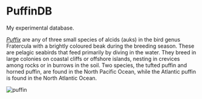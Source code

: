 # PuffinDB

My experimental database.

[*Puffix*](https://en.wikipedia.org/wiki/Puffin) are any of three
 small species of alcids (auks) in the bird genus Fratercula with a
 brightly coloured beak during the breeding season. These are pelagic
 seabirds that feed primarily by diving in the water. They breed in
 large colonies on coastal cliffs or offshore islands, nesting in
 crevices among rocks or in burrows in the soil. Two species, the
 tufted puffin and horned puffin, are found in the North Pacific
 Ocean, while the Atlantic puffin is found in the North Atlantic
 Ocean.

![puffin](https://upload.wikimedia.org/wikipedia/commons/thumb/a/aa/Papageitaucher_Fratercula_arctica.jpg/1280px-Papageitaucher_Fratercula_arctica.jpg)
